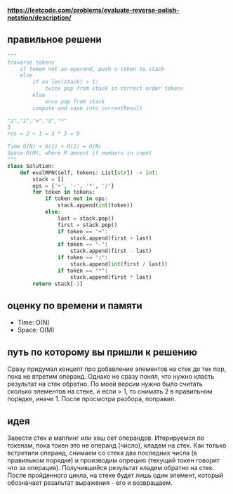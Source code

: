 **https://leetcode.com/problems/evaluate-reverse-polish-notation/description/**

## правильное решени
```python
"""
traverse tokens
    if token not an operand, push a token to stack
    else
        if on len(stack) > 1:
            twice pop from stack in correct order tokens
        else
            once pop from stack
        compute and save into currentResult

"2","1","+","3","*"
3
res = 2 + 1 = 3 * 3 = 9

Time O(N) + O(1) + O(1) = O(N) 
Space O(M), where M amount if numbers in input
"""
class Solution:
    def evalRPN(self, tokens: List[str]) -> int:
        stack = []
        ops = {'+', '-', '*', '/'}
        for token in tokens:
            if token not in ops:
                stack.append(int(token))
            else:
                last = stack.pop()
                first = stack.pop()
                if token == "+":
                    stack.append(first + last)
                if token == "-":
                    stack.append(first - last)
                if token == "/":
                    stack.append(int(first / last))
                if token == "*":
                    stack.append(first * last)
        return stack[-1]
```

## оценку по времени и памяти
- Time: O(N)
- Space: O(M)

## путь по которому вы пришли к решению
Сразу придумал концепт про добавление элементов на стек до тех пор, пока не втретим операнд. Однако не сразу понял, что нужно класть результат на стек обратно. По моей версии нужно было считать сколько элементов на стеке, и если > 1, то снимать 2 в правильном порядке, иначе 1. После просмотра разбора, поправил.

## идея
Завести стек и маппинг или хеш сет операндов. Итерируемся по токенам, пока токен это не операнд (число), кладем на стек. Как только встретили операнд, снимаем со стека два последних числа (в правильном порядке) и производим опрецию (текущий токен говорит что за операция). Получившийся результат кладем обратно на стек. После пройденного цикла, на стеке будет лишь один элемент, который обозначает резальтат выражения - его и возвращаем.